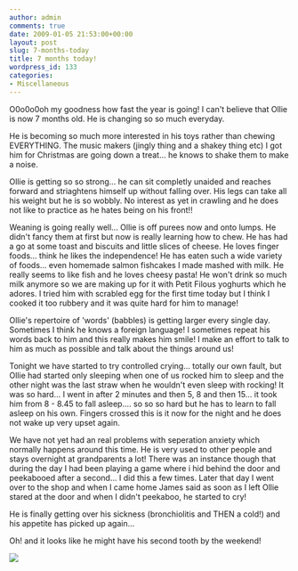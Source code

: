 ```yaml
---
author: admin
comments: true
date: 2009-01-05 21:53:00+00:00
layout: post
slug: 7-months-today
title: 7 months today!
wordpress_id: 133
categories:
- Miscellaneous
---
```


O0o0o0oh my goodness how fast the year is going! I can't believe that Ollie is now 7 months old. He is changing so so much everyday.  
  
He is becoming so much more interested in his toys rather than chewing EVERYTHING. The music makers (jingly thing and a shakey thing etc) I got him for Christmas are going down a treat... he knows to shake them to make a noise.  
  
Ollie is getting so so strong... he can sit completly unaided and reaches forward and striaghtens himself up without falling over. His legs can take all his weight but he is so wobbly. No interest as yet in crawling and he does not like to practice as he hates being on his front!!  
  
Weaning is going really well... Ollie is off purees now and onto lumps. He didn't fancy them at first but now is really learning how to chew. He has had a go at some toast and biscuits and little slices of cheese. He loves finger foods... think he likes the independence! He has eaten such a wide variety of foods... even homemade salmon fishcakes I made mashed with milk. He really seems to like fish and he loves cheesy pasta! He won't drink so much milk anymore so we are making up for it with Petit Filous yoghurts which he adores. I tried him with scrabled egg for the first time today but I think I cooked it too rubbery and it was quite hard for him to manage!  
  
Ollie's repertoire of 'words' (babbles) is getting larger every single day. Sometimes I think he knows a foreign language! I sometimes repeat his words back to him and this really makes him smile! I make an effort to talk to him as much as possible and talk about the things around us!  
  
Tonight we have started to try controlled crying... totally our own fault, but Ollie had started only sleeping when one of us rocked him to sleep and the other night was the last straw when he wouldn't even sleep with rocking! It was so hard... I went in after 2 minutes and then 5, 8 and then 15... it took him from 8 - 8.45 to fall asleep.... so so so hard but he has to learn to fall asleep on his own. Fingers crossed this is it now for the night and he does not wake up very upset again.  
  
We have not yet had an real problems with seperation anxiety which normally happens around this time. He is very used to other people and stays overnight at grandparents a lot! There was an instance though that during the day I had been playing a game where i hid behind the door and peekabooed after a second... I did this a few times. Later that day I went over to the shop and when I came home James said as soon as I left Ollie stared at the door and when I didn't peekaboo, he started to cry!  
  
He is finally getting over his sickness (bronchiolitis and THEN a cold!) and his appetite has picked up again...  
  
Oh! and it looks like he might have his second tooth by the weekend!

![](https://blogger.googleusercontent.com/tracker/251139911615938991-450504912987778259?l=www.outmumbered.com)
